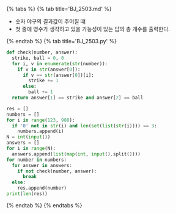 {% tabs %}
{% tab title='BJ_2503.md' %}

* 숫자 야구의 결과값이 주어질 떄
* 첫 줄에 영수가 생각하고 있을 가능성이 있는 답의 총 개수를 출력한다.

{% endtab %}
{% tab title='BJ_2503.py' %}

```py
def check(number, answer):
  strike, ball = 0, 0
  for i, v in enumerate(str(number)):
    if v in str(answer[0]):
      if v == str(answer[0])[i]:
        strike += 1
      else:
        ball += 1
  return answer[1] == strike and answer[2] == ball

res = []
numbers = []
for i in range(123, 988):
  if '0' not in str(i) and len(set(list(str(i)))) == 3:
    numbers.append(i)
N = int(input())
answers = []
for i in range(N):
  answers.append(list(map(int, input().split())))
for number in numbers:
  for answer in answers:
    if not check(number, answer):
      break
  else:
    res.append(number)
print(len(res))
```

{% endtab %}
{% endtabs %}